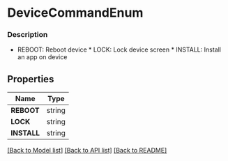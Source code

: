 # DeviceCommandEnum


### Description

 * REBOOT: Reboot device * LOCK:  Lock device screen * INSTALL:  Install an app on device 

## Properties
Name | Type
------------ | -------------
**REBOOT** | string
**LOCK** | string
**INSTALL** | string

[[Back to Model list]](../README.md#documentation-for-models) [[Back to API list]](../README.md#documentation-for-api-endpoints) [[Back to README]](../README.md)


